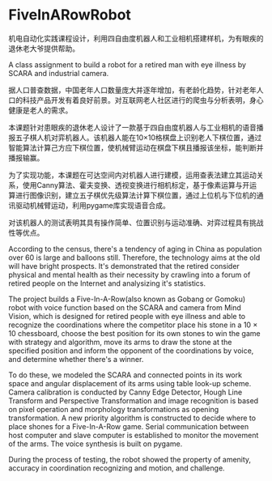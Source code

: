 # FiveInARowRobot

机电自动化实践课程设计，利用四自由度机器人和工业相机搭建样机，为有眼疾的退休老大爷提供帮助。

A class assignment to build a robot for a retired man with eye illness by SCARA and industrial camera. 


据人口普查数据，中国老年人口数量庞大并逐年增加，有老龄化趋势，针对老年人口的科技产品开发有着良好前景。对互联网老人社区进行的爬虫与分析表明，身心健康是老人的需求。

本课题针对患眼疾的退休老人设计了一款基于四自由度机器人与工业相机的语音播报五子棋人机对弈机器人。该机器人能在10×10格棋盘上识别老人下棋位置，通过智能算法计算己方应下棋位置，使机械臂运动在棋盘下棋且播报该坐标，能判断并播报输赢。

为了实现功能，本课题在可达空间内对机器人进行建模，运用查表法建立其运动关系，使用Canny算法、霍夫变换、透视变换进行相机标定，基于像素运算与开运算进行图像识别，建立五子棋优先级算法计算下棋位置，通过上位机与下位机的通讯驱动机械臂运动，利用pygame库实现语音合成。

对该机器人的测试表明其具有操作简单、位置识别与运动准确、对弈过程具有挑战性等优点。

According to the census, there's a tendency of aging in China as population over 60 is large and balloons still. Therefore, the technology aims at the old will have bright prospects. It's demonstrated that the retired consider physical and mental health as their necessity by crawling into a forum of retired people on the Internet and analysizing it's statistics.

The project builds a Five-In-A-Row(also known as Gobang or Gomoku) robot with voice function based on the SCARA and camera from Mind Vision, which is designed for retired people with eye illness and able to recognize the coordinations where the competitor place his stone in a 10 × 10 chessboard, choose the best position for its own stones to win the game with strategy and algorithm, move its arms to draw the stone at the specified position and inform the opponent of the coordinations by voice, and determine whether there's a winner.

To do these, we modeled the SCARA and connected points in its work space and angular displacement of its arms using table look-up scheme. Camera calibration is conducted by Canny Edge Detector, Hough Line Transform and Perspective Transformation and image recognition is based on pixel operation and morphology transformations as opening transformation. A new priority algorithm is constructed to decide where to place shones for a Five-In-A-Row game. Serial communication between host computer and slave computer is established to monitor the movement of the arms. The voice synthesis is built on pygame.

During the process of testing, the robot showed the property of amenity, accuracy in coordination recognizing and motion, and challenge.
